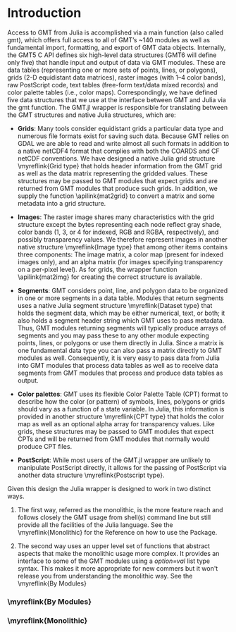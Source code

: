 # Introduction

Access to GMT from Julia is accomplished via a main function (also called gmt), which offers full
access to all of GMT’s ~140 modules as well as fundamental import, formatting, and export of GMT
data objects. Internally, the GMT5 C API defines six high-level data structures (GMT6 will define only five)
that handle input and output of data via GMT modules. These are data tables (representing one or more
sets of points, lines, or polygons), grids (2-D equidistant data matrices), raster images (with 1–4
color bands), raw PostScript code, text tables (free-form text/data mixed records) and color palette
tables (i.e., color maps). Correspondingly, we have defined five data structures that we use at the
interface between GMT and Julia via the gmt function. The GMT.jl wrapper is responsible for translating
between the GMT structures and native Julia structures, which are:

- **Grids**: Many tools consider equidistant grids a particular data type and numerous file formats
  exist for saving such data. Because GMT relies on GDAL we are able to read and write almost
  all such formats in addition to a native netCDF4 format that complies with both the COARDS
  and CF netCDF conventions. We have designed a native Julia grid structure \myreflink{Grid type}
  that holds header information from the GMT grid as well as the data matrix representing the
  gridded values. These structures may be passed to GMT modules that expect grids and are
  returned from GMT modules that produce such grids. In addition, we supply the function \apilink{mat2grid}
  to convert a matrix and some metadata into a grid structure.

- **Images**: The raster image shares many characteristics with the grid structure except the
  bytes representing each node reflect gray shade, color bands (1, 3, or 4 for indexed, RGB and
  RGBA, respectively), and possibly transparency values. We therefore represent images in another
  native structure \myreflink{Image type} that among other items contains three components: The image
  matrix, a color map (present for indexed images only), and an alpha matrix (for images specifying
  transparency on a per-pixel level). As for grids, the wrapper function \apilink{mat2img} for creating
  the correct structure is available.

- **Segments**: GMT considers point, line, and polygon data to be organized in one or more segments
  in a data table. Modules that return segments uses a native Julia segment structure \myreflink{Dataset type}
  that holds the segment data, which may be either numerical, text, or both; it also holds a segment
  header string which GMT uses to pass metadata. Thus, GMT modules returning segments will typically
  produce arrays of segments and you may pass these to any other module expecting points, lines, or
  polygons or use them directly in Julia. Since a matrix is one fundamental data type you can also
  pass a matrix directly to GMT modules as well. Consequently, it is very easy to pass data from
  Julia into GMT modules that process data tables as well as to receive data segments from GMT modules
  that process and produce data tables as output.

- **Color palettes**: GMT uses its flexible Color Palette Table (CPT) format to describe how the
  color (or pattern) of symbols, lines, polygons or grids should vary as a function of a state variable.
  In Julia, this information is provided in another structure \myreflink{CPT type} that holds the color
  map as well as an optional alpha array for transparency values. Like grids, these structures may
  be passed to GMT modules that expect CPTs and will be returned from GMT modules that normally
  would produce CPT files.

- **PostScript**: While most users of the GMT.jl wrapper are unlikely to manipulate PostScript
  directly, it allows for the passing of PostScript via another data structure \myreflink{Postscript type}.

Given this design the Julia wrapper is designed to work in two distinct ways. 

1. The first way, referred as the monolithic, is the more feature reach and follows closely
   the GMT usage from shell(s) command line but still provide all the facilities of the Julia
   language. See the \myreflink{Monolithic} for the Reference on how to use the Package.
   
2. The second way uses an upper level set of functions that abstract aspects that
   make the monolithic usage more complex. It provides an interface to some of the GMT modules
   using a *option=val* list type syntax. This makes it more appropriate for new commers but
   it won't release you from understanding the monolithic way. See the \myreflink{By Modules}

### \myreflink{By Modules}
### \myreflink{Monolithic}
